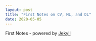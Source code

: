 ```yaml
---
layout: post
title: "First Notes on CV, ML, and DL"
date: 2020-05-05
---
```



First Notes - powered by [Jekyll](http://jekyllrb.com) 
